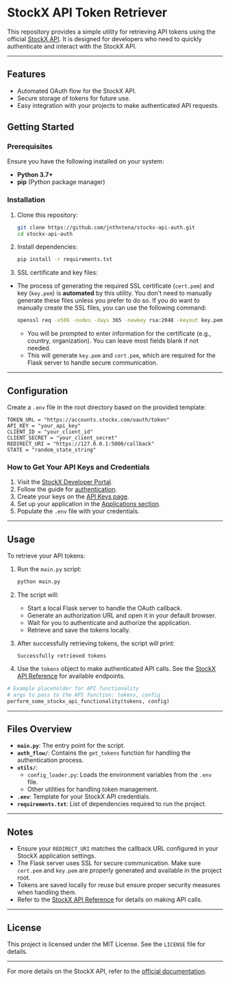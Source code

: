 # StockX API Token Retriever

This repository provides a simple utility for retrieving API tokens using the official [StockX API](https://developer.stockx.com/). It is designed for developers who need to quickly authenticate and interact with the StockX API.

---

## Features
- Automated OAuth flow for the StockX API.
- Secure storage of tokens for future use.
- Easy integration with your projects to make authenticated API requests.

## Getting Started

### Prerequisites
Ensure you have the following installed on your system:
- **Python 3.7+**
- **pip** (Python package manager)

### Installation
1. Clone this repository:
   ```bash
   git clone https://github.com/jnthntena/stockx-api-auth.git
   cd stockx-api-auth
   ```

2. Install dependencies:
   ```bash
   pip install -r requirements.txt
   ```

3. SSL certificate and key files:
- The process of generating the required SSL certificate (`cert.pem`) and key (`key.pem`) is **automated** by this utility. You don't need to manually generate these files unless you prefer to do so. If you do want to manually create the SSL files, you can use the following command:
   ```bash
   openssl req -x509 -nodes -days 365 -newkey rsa:2048 -keyout key.pem -out cert.pem
   ```
   - You will be prompted to enter information for the certificate (e.g., country, organization). You can leave most fields blank if not needed.
   - This will generate `key.pem` and `cert.pem`, which are required for the Flask server to handle secure communication.

---

## Configuration
Create a `.env` file in the root directory based on the provided template:

```env
TOKEN_URL = "https://accounts.stockx.com/oauth/token"
API_KEY = "your_api_key"
CLIENT_ID = "your_client_id"
CLIENT_SECRET = "your_client_secret"
REDIRECT_URI = "https://127.0.0.1:5000/callback"
STATE = "random_state_string"
```

### How to Get Your API Keys and Credentials
1. Visit the [StockX Developer Portal](https://developer.stockx.com/portal/getting-started/).
2. Follow the guide for [authentication](https://developer.stockx.com/portal/authentication/).
3. Create your keys on the [API Keys page](https://developer.stockx.com/portal/keys/).
4. Set up your application in the [Applications section](https://developer.stockx.com/portal/applications/).
5. Populate the `.env` file with your credentials.

---

## Usage
To retrieve your API tokens:

1. Run the `main.py` script:
   ```bash
   python main.py
   ```

2. The script will:
   - Start a local Flask server to handle the OAuth callback.
   - Generate an authorization URL and open it in your default browser.
   - Wait for you to authenticate and authorize the application.
   - Retrieve and save the tokens locally.

3. After successfully retrieving tokens, the script will print:
   ```
   Successfully retrieved tokens
   ```

4. Use the `tokens` object to make authenticated API calls. See the [StockX API Reference](https://developer.stockx.com/openapi/reference/overview/) for available endpoints.

```python
# Example placeholder for API functionality
# args to pass to the API function: tokens, config
perform_some_stockx_api_functionality(tokens, config)
```

---

## Files Overview
- **`main.py`**: The entry point for the script.
- **`auth_flow/`**: Contains the `get_tokens` function for handling the authentication process.
- **`utils/`**:
  - `config_loader.py`: Loads the environment variables from the `.env` file.
  - Other utilities for handling token management.
- **`.env`**: Template for your StockX API credentials.
- **`requirements.txt`**: List of dependencies required to run the project.

---

## Notes
- Ensure your `REDIRECT_URI` matches the callback URL configured in your StockX application settings.
- The Flask server uses SSL for secure communication. Make sure `cert.pem` and `key.pem` are properly generated and available in the project root.
- Tokens are saved locally for reuse but ensure proper security measures when handling them.
- Refer to the [StockX API Reference](https://developer.stockx.com/openapi/reference/overview/) for details on making API calls.

---

## License
This project is licensed under the MIT License. See the `LICENSE` file for details.

---

For more details on the StockX API, refer to the [official documentation](https://developer.stockx.com/).

